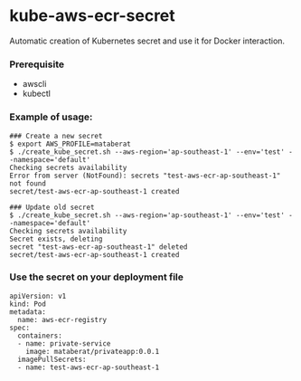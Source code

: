 # kube-aws-ecr-secret
Automatic creation of Kubernetes secret and use it for Docker interaction.

### Prerequisite
- awscli
- kubectl

### Example of usage:

```
### Create a new secret
$ export AWS_PROFILE=mataberat
$ ./create_kube_secret.sh --aws-region='ap-southeast-1' --env='test' --namespace='default'
Checking secrets availability
Error from server (NotFound): secrets "test-aws-ecr-ap-southeast-1" not found
secret/test-aws-ecr-ap-southeast-1 created

### Update old secret
$ ./create_kube_secret.sh --aws-region='ap-southeast-1' --env='test' --namespace='default'
Checking secrets availability
Secret exists, deleting
secret "test-aws-ecr-ap-southeast-1" deleted
secret/test-aws-ecr-ap-southeast-1 created
```

### Use the secret on your deployment file
```
apiVersion: v1
kind: Pod
metadata:
  name: aws-ecr-registry
spec:
  containers:
  - name: private-service
    image: mataberat/privateapp:0.0.1
  imagePullSecrets:
  - name: test-aws-ecr-ap-southeast-1
```
